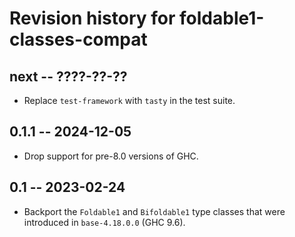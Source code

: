# Revision history for foldable1-classes-compat

## next -- ????-??-??

* Replace `test-framework` with `tasty` in the test suite.

## 0.1.1 -- 2024-12-05

* Drop support for pre-8.0 versions of GHC.

## 0.1 -- 2023-02-24

* Backport the `Foldable1` and `Bifoldable1` type classes that were introduced
  in `base-4.18.0.0` (GHC 9.6).
